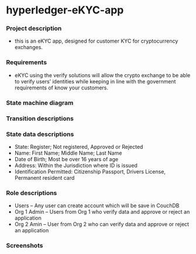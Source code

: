 # hyperledger-eKYC-app


### Project description 
- this is an eKYC app, designed for customer KYC for cryptocurrency exchanges.


### Requirements
- eKYC  using the verify solutions will allow the crypto exchange to be able to verify users’ identities while keeping in line with the government requirements of know your customers.


### State machine diagram



### Transition descriptions

### State data descriptions
- State: Register; Not registered, Approved or Rejected
- Name: First Name; Middle Name; Last Name
- Date of Birth; Most be over 16 years of age
- Address: Within the Jurisdiction where ID is issued
- Identification Permitted: Citizenship Passport, Drivers License, Permanent resident card

### Role descriptions
- Users – Any user can create account which will be save in CouchDB
- Org 1 Admin – Users from Org 1 who verify data and approve or reject an application
- Org 2 Amin – User  from Org 2 who can verify data and approve or reject an application

### Screenshots